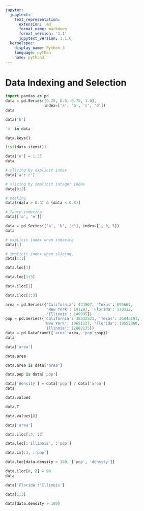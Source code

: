 ```yaml
---
jupyter:
  jupytext:
    text_representation:
      extension: .md
      format_name: markdown
      format_version: '1.1'
      jupytext_version: 1.1.6
  kernelspec:
    display_name: Python 3
    language: python
    name: python3
---
```


# Data Indexing and Selection

```python
import pandas as pd
data = pd.Series([0.25, 0.5, 0.75, 1.0],
                 index=['a', 'b', 'c', 'd'])
data
```

```python
data['b']
```

```python
'a' in data
```

```python
data.keys()
```

```python
list(data.items())
```

```python
data['e'] = 1.25
data
```

```python
# slicing by explicit index
data['a':'c']
```

```python
# slicing by implicit integer index
data[0:2]
```

```python
# masking
data[(data > 0.3) & (data < 0.8)]
```

```python
# fancy indexing
data[['a', 'e']]
```

```python
data = pd.Series(['a', 'b', 'c'], index=[1, 3, 5])
data
```

```python
# explicit index when indexing
data[1]
```

```python
# implicit index when slicing
data[1:3]
```

```python
data.loc[1]
```

```python
data.loc[1:3]
```

```python
data.iloc[1]
```

```python
data.iloc[1:3]
```

```python
area = pd.Series({'California': 423967, 'Texas': 695662,
                  'New York': 141297, 'Florida': 170312,
                  'Illinois': 149995})
pop = pd.Series({'California': 38332521, 'Texas': 26448193,
                 'New York': 19651127, 'Florida': 19552860,
                 'Illinois': 12882135})
data = pd.DataFrame({'area':area, 'pop':pop})
data
```

```python
data['area']
```

```python
data.area
```

```python
data.area is data['area']
```

```python
data.pop is data['pop']
```

```python
data['density'] = data['pop'] / data['area']
data
```

```python
data.values
```

```python
data.T
```

```python
data.values[0]
```

```python
data['area']
```

```python
data.iloc[:3, :2]
```

```python
data.loc[:'Illinois', :'pop']
```

```python
data.ix[:3, :'pop']
```

```python
data.loc[data.density > 100, ['pop', 'density']]
```

```python
data.iloc[0, 2] = 90
data
```

```python
data['Florida':'Illinois']
```

```python
data[1:3]
```

```python
data[data.density > 100]
```
